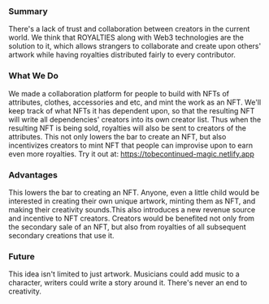### Summary

There's a lack of trust and collaboration between creators in the current world. We think that ROYALTIES along with Web3 technologies are the solution to it, which allows strangers to collaborate and create upon others' artwork while having royalties distributed fairly to every contributor.

### What We Do

We made a collaboration platform for people to build with NFTs of attributes, clothes, accessories and etc, and mint the work as an NFT. We'll keep track of what NFTs it has dependent upon, so that the resulting NFT will write all dependencies' creators into its own creator list. Thus when the resulting NFT is being sold, royalties will also be sent to creators of the attributes. This not only lowers the bar to create an NFT, but also incentivizes creators to mint NFT that people can improvise upon to earn even more royalties. Try it out at: https://tobecontinued-magic.netlify.app

### Advantages

This lowers the bar to creating an NFT. Anyone, even a little child would be interested in creating their own unique artwork, minting them as NFT, and making their creativity sounds.This also introduces a new revenue source and incentive to NFT creators. Creators would be benefited not only from the secondary sale of an NFT, but also from royalties of all subsequent secondary creations that use it.

### Future

This idea isn't limited to just artwork. Musicians could add music to a character, writers could write a story around it. There's never an end to creativity.
